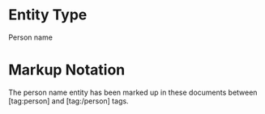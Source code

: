 # Entity Type
Person name
# Markup Notation
The person name entity has been marked up in these documents between [tag:person] and [tag:/person] tags.
